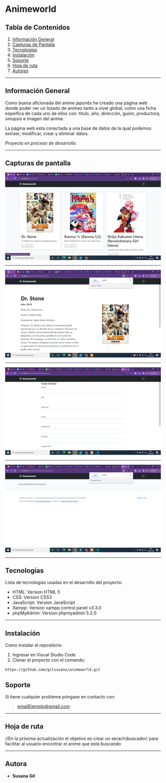 # Animeworld

## Tabla de Contenidos
1. [Información General](#información-general)
2. [Capturas de Pantalla](#capturas-de-pantalla)
3. [Tecnologías](#tecnologías)
4. [Instalación](#instalación)
5. [Soporte](#soporte)
6. [Hoja de ruta](#hoja-de-ruta)
7. [Autores](#autores)

***
## Información General

Como buena aficionada del anime japonés he creado una página web donde poder ver un listado de animes tanto a nivel global; como una ficha espeífica de cada uno de ellos con: título, año, dirección, guión, productora, sinopsis e imagen del anime.

La página web esta conectada a una base de datos de la qual podemos extraer, modificar, crear y eliminar datos.

*Proyecto en proceso de desarrollo.*   

***

## Capturas de pantalla

![index.png](/img/index.png)
***
![anime.png](/img/anime.png)
***
![crear.png](/img/crear.png)
***
![eliminar.png](/img/eliminar.png)
***


## Tecnologías
Lista de tecnologías usadas en el desarrollo del proyecto:
* HTML: Version HTML 5 
* CSS: Version CSS3
* JavaScript: Version JavaScript
* Xampp: Version xampp control panel v3.3.0
* phpMyAdmin: Version phpmyadmin 5.2.0
***

## Instalación

Como instalar el repositorio:

1. Ingresar en Visual Studio Code
2.  Clonar el proyecto con el comando: 
 ``` 
https://github.com/gilsusana/animeworld.git

```

## Soporte

Si tiene cualquier problema póngase en contacto con: 
> emailEjemplo@gmail.com
***

## Hoja de ruta

//En la próxima actualización el objetivo es crear un serach(buscador) para facilitar al usuario encontrar el anime que esta buscando
***

## Autora

* **Susana Gil** 



